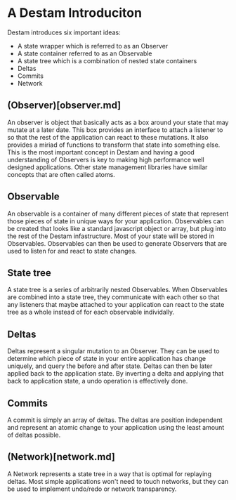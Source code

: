 # A Destam Introduciton

Destam introduces six important ideas:
 - A state wrapper which is referred to as an Observer
 - A state container referred to as an Observable
 - A state tree which is a combination of nested state containers
 - Deltas
 - Commits
 - Network

## (Observer)[observer.md]
An observer is object that basically acts as a box around your state that may mutate at a later date. This box provides an interface to attach a listener to so that the rest of the application can react to these mutations. It also provides a miriad of functions to transform that state into something else. This is the most important concept in Destam and having a good understanding of Observers is key to making high performance well designed applications. Other state management libraries have similar concepts that are often called atoms.

## Observable
An observable is a container of many different pieces of state that represent those pieces of state in unique ways for your application. Observables can be created that looks like a standard javascript object or array, but plug into the rest of the Destam infastructure. Most of your state will be stored in Observables. Observables can then be used to generate Observers that are used to listen for and react to state changes.

## State tree
A state tree is a series of arbitrarily nested Observables. When Observables are combined into a state tree, they communicate with each other so that any listeners that maybe attached to your application can react to the state tree as a whole instead of for each observable individally.

## Deltas
Deltas represent a singular mutation to an Observer. They can be used to determine which piece of state in your entire application has change uniquely, and query the before and after state. Deltas can then be later applied back to the application state. By inverting a delta and applying that back to application state, a undo operation is effectively done.

## Commits
A commit is simply an array of deltas. The deltas are position independent and represent an atomic change to your application using the least amount of deltas possible.

## (Network)[network.md]
A Network represents a state tree in a way that is optimal for replaying deltas. Most simple applications won't need to touch networks, but they can be used to implement undo/redo or network transparency.
